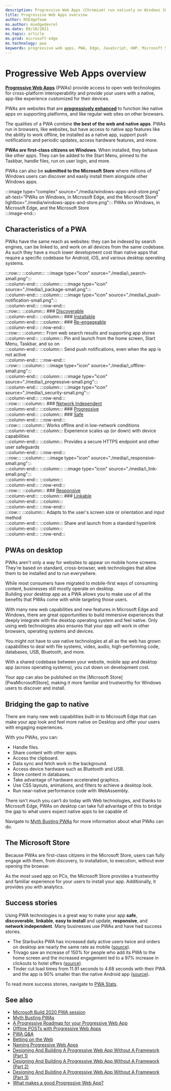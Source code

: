 ```yaml
---
description: Progressive Web Apps (Chromium) run natively on Windows 10.  Here is everything you need to know as a web developer.
title: Progressive Web Apps overview
author: MSEdgeTeam
ms.author: msedgedevrel
ms.date: 09/10/2021
ms.topic: article
ms.prod: microsoft-edge
ms.technology: pwa
keywords: progressive web apps, PWA, Edge, JavaScript, UWP, Microsoft Store
---
```

# Progressive Web Apps overview  

**[Progressive Web Apps][MDNApps]** \(PWAs\) provide access to open web technologies for cross-platform interoperability and provide your users with a native, app-like experience customized for their devices. 

PWAs are websites that are **[progressively enhanced][AListApartUnderstandingProgressiveEnhancement]** to function like native apps on supporting platforms, and like regular web sites on other browsers.  

The qualities of a PWA combine **the best of the web and native apps**. PWAs run in browsers, like websites, but have access to native app features like the ability to work offline, be installed as a native app, support push notifications and periodic updates, access hardware features, and more.  

**PWAs are first-class citizens on Windows**. When installed, they behave like other apps. They can be added to the Start Menu, pinned to the Taskbar, handle files, run on user login, and more.  

PWAs can also be **submitted to the Microsoft Store** where millions of Windows users can discover and easily install them alongside other Windows apps.  

:::image type="complex" source="./media/windows-apps-and-store.png" alt-text="PWAs on Windows, in Microsoft Edge, and the Microsoft Store" lightbox="./media/windows-apps-and-store.png":::
    PWAs on Windows, in Microsoft Edge, and the Microsoft Store  
:::image-end:::  

## Characteristics of a PWA  

PWAs have the same reach as websites: they can be indexed by search engines, can be linked to, and work on all devices from the same codebase. As such they have a much lower development cost than native apps that require a specific codebase  for Android, iOS, and various desktop operating systems.  

:::row:::
    :::column:::
        :::image type="icon" source="./media/i_search-small.png":::  
    :::column-end:::
    :::column:::
        :::image type="icon" source="./media/i_package-small.png":::  
    :::column-end:::
    :::column:::
        :::image type="icon" source="./media/i_push-notification-small.png":::  
    :::column-end:::
:::row-end:::  
:::row:::
    :::column:::
        ### [Discoverable][MDNPwaAdvantagesDiscoverable]  
    :::column-end:::
    :::column:::
        ### [Installable][MDNPwaAdvantagesInstallable]  
    :::column-end:::
    :::column:::
        ### [Re-engageable][MDNPwaAdvantagesReEngageable]  
    :::column-end:::
:::row-end:::  
:::row:::
    :::column:::
        From web search results and supporting app stores  
    :::column-end:::
    :::column:::
        Pin and launch from the home screen, Start Menu, Taskbar, and so on  
    :::column-end:::
    :::column:::
        Send push notifications, even when the app is not active  
    :::column-end:::
:::row-end:::  
:::row:::
    :::column:::
        :::image type="icon" source="./media/i_offline-small.png":::  
    :::column-end:::
    :::column:::
        :::image type="icon" source="./media/i_progressive-small.png":::  
    :::column-end:::
    :::column:::
        :::image type="icon" source="./media/i_security-small.png":::  
    :::column-end:::
:::row-end:::  
:::row:::
    :::column:::
        ### [Network Independent][MDNPwaAdvantagesNetworkIndependent]  
    :::column-end:::
    :::column:::
        ### [Progressive][MDNPwaAdvantagesProgressive]  
    :::column-end:::
    :::column:::
        ### [Safe][MDNPwaAdvantagesSafe]  
    :::column-end:::
:::row-end:::  
:::row:::
    :::column:::
        Works offline and in low-network conditions  
    :::column-end:::
    :::column:::
        Experience scales up (or down) with device capabilities  
    :::column-end:::
    :::column:::
        Provides a secure HTTPS endpoint and other user safeguards  
    :::column-end:::
:::row-end:::  
:::row:::
    :::column:::
        :::image type="icon" source="./media/i_responsive-small.png":::  
    :::column-end:::
    :::column:::
        :::image type="icon" source="./media/i_link-small.png":::  
    :::column-end:::
    :::column:::
        &nbsp;  
    :::column-end:::
:::row-end:::  
:::row:::
    :::column:::
        ### [Responsive][MDNPwaAdvantagesResponsive]  
    :::column-end:::
    :::column:::
        ### [Linkable][MDNPwaAdvantagesLinkable]  
    :::column-end:::
    :::column:::
        &nbsp;  
    :::column-end:::
:::row-end:::  
:::row:::
    :::column:::
        Adapts to the user's screen size or orientation and input method  
    :::column-end:::
    :::column:::
        Share and launch from a standard hyperlink  
    :::column-end:::
    :::column:::
        &nbsp;  
    :::column-end:::
:::row-end:::  

## PWAs on desktop  

PWAs aren't only a way for websites to appear on mobile home screens. They're based on standard, cross-browser, web technologies that allow them to be installed and to run everywhere.  

While most consumers have migrated to mobile-first ways of consuming content, businesses still mostly operate on desktop.  
Building your desktop app as a PWA allows you to make use of all the benefits that PWAs come with while targeting those users.  

With many new web capabilities and new features in Microsoft Edge and Windows, there are great opportunities to build immersive experiences that deeply integrate with the desktop operating system and feel native. Only using web technologies also ensures that your app will work in other browsers, operating systems and devices.  

You might not have to use native technologies at all as the web has grown capabilities to deal with file systems, video, audio, high-performing code, databases, USB, Bluetooth, and more.  

With a shared codebase between your website, mobile app and desktop app (across operating systems), you cut down on development cost.

Your app can also be published on the [Microsoft Store][PwaMicrosoftStore], making it more familiar and trustworthy for Windows users to discover and install.  

## Bridging the gap to native  

There are many new web capabilities built-in to Microsoft Edge that can make your app look and feel more native on Desktop and offer your users with engaging experiences.  

With you PWAs, you can:

*   Handle files.  
*   Share content with other apps.  
*   Access the clipboard.  
*   Data sync and fetch work in the background.  
*   Access device hardware such as Bluetooth and USB.  
*   Store content in databases.  
*   Take advantage of hardware accelerated graphics.  
*   Use CSS layouts, animations, and filters to achieve a desktop look.  
*   Run near-native performance code with WebAssembly.  

There isn't much you can't do today with Web technologies, and thanks to Microsoft Edge, PWAs on desktop can take full advantage of this to bridge the gap to what users expect native apps to be capable of.

Navigate to [Myth Busting PWAs][Davrous20191018MythBustingPwasNewEdgeEdition] for more information about what PWAs can do.  

## The Microsoft Store  

Because PWAs are first-class citizens in the Microsoft Store, users can fully engage with them, from discovery, to installation, to execution, without ever opening the browser.  

As the most used app on PCs, the Microsoft Store provides a trustworthy and familiar experience for your users to install your app. Additionally, it provides you with analytics.  

## Success stories  

Using PWA technologies is a great way to make your app **safe**, **discoverable**, **linkable**, **easy to install** and update, **responsive**, and **network independent**. Many businesses use PWAs and have had success stories.  

*   The Starbucks PWA has increased daily active users twice and orders on desktop are nearly the same rate as mobile ([source][StarbucksSuccessStory]).  
*   Trivago saw an increase of 150% for people who add its PWA to the home screen and the increased engagement led to a 97% increase in clickouts to hotel offers ([source][TrivagoSuccessStory]).  
*   Tinder cut load times from 11.91 seconds to 4.68 seconds with their PWA and the app is 90% smaller than the native Android app ([source][TinderSuccessStory]).  

To read more success stories, navigate to [PWA Stats][PwaStats].  

## See also  

*   [Microsoft Build 2020 PWA session][BuildVideo]  
*   [Myth Busting PWAs][Davrous20191018MythBustingPwasNewEdgeEdition]  
*   [A Progressive Roadmap for your Progressive Web App][CloudfourThinksProgressiveRoadmapYourWebApp]  
*   [Offline POSTs with Progressive Web Apps][MediumWebEdgeOfflinePostsProgressiveWebApps]  
*   [PWA Q&A][AaronGustafsonNotebookPwaQa]  
*   [Betting on the Web][JoretegBlogBettingWeb]  
*   [Naming Progressive Web Apps][Fberriman20170626NamingProgressiveWebApps]  
*   [Designing And Building A Progressive Web App Without A Framework (Part 1)][Smashingmagazine201907ProgressiveWebAppFrameworkPart1]  
*   [Designing And Building A Progressive Web App Without A Framework (Part 2)][Smashingmagazine201907ProgressiveWebAppFrameworkPart2]  
*   [Designing And Building A Progressive Web App Without A Framework (Part 3)][Smashingmagazine201907ProgressiveWebAppFrameworkPart3]  
*   [What makes a good Progressive Web App?][WebDevGoodPwaChecklist]  

<!-- Links -->

[MDNApps]: https://developer.mozilla.org/Apps/Progressive "Progressive Web Apps | MDN"  
[AListApartUnderstandingProgressiveEnhancement]: https://alistapart.com/article/understandingprogressiveenhancement "Understanding Progressive Enhancement - A List Apart"  
[PwaStats]: https://www.pwastats.com/ "A community-driven list of stats and news related to Progressive Web Apps"  
[StarbucksSuccessStory]: https://twitter.com/davidbrunelle/status/993960071406080000 "David Brunelle | Twitter"  
[TrivagoSuccessStory]: https://www.thinkwithgoogle.com/intl/en-gb/marketing-strategies/app-and-mobile/trivago-embrace-progressive-web-apps-as-the-future-of-mobile/  "The next billion users: trivago embrace progressive web apps as the future of mobile | Think With Google"  
[TinderSuccessStory]: https://medium.com/@addyosmani/a-tinder-progressive-web-app-performance-case-study-78919d98ece0 "A Tinder Progress Web App Performance Case Study | Medium.com"
[AnatomyOfAPWA]: ./getting-started/pwa-anatomy.md "The anatomy of a PWA | Microsoft Docs"
[PWAsOnDesktop]: ./getting-started/pwa-desktop.md "Progressive Web Apps on desktop | Microsoft Docs"
[PublishingToTheMicrosoftStore]: ./how-to/microsoft-store.md "Publish your Progressive Web App to the Microsoft Store | Microsoft Docs"
[GettingStarted]: ./how-to/index.md "Get started with Progressive Web Apps | Microsoft Docs"
[AdvancedFeatures]: ./how-to/advanced-features.md "Advanced Progressive Web Apps features | Microsoft Docs"
[WhatsNew]: ./whats-new/pwa.md "What's New in Progressive Web Apps | Microsoft Docs"
[SamplesAndDemos]: ./sample-pwas.md "Demo Progressive Web Apps | Microsoft Docs"  
[MDNPwaAdvantagesDiscoverable]: https://developer.mozilla.org/docs/Web/Apps/Progressive/Advantages#Discoverable "Discoverable - Progressive web app advantages"  
[MDNPwaAdvantagesInstallable]: https://developer.mozilla.org/docs/Web/Apps/Progressive/Advantages#Installable "Installable - Progressive web app advantages"  
[MDNPwaAdvantagesLinkable]: https://developer.mozilla.org/Apps/Progressive/Advantages#Linkable "Linkable - Progressive web app advantages"  
[MDNPwaAdvantagesNetworkIndependent]: https://developer.mozilla.org/docs/Web/Apps/Progressive/Advantages#Network_independent "Network independent - Progressive web app advantages"  
[MDNPwaAdvantagesProgressive]: https://developer.mozilla.org/docs/Web/Apps/Progressive/Advantages#Progressive "Progressive - Progressive web app advantages"  
[MDNPwaAdvantagesReEngageable]: https://developer.mozilla.org/docs/Web/Apps/Progressive/Advantages#Re-engageable "Re-engageable - Progressive web app advantages"  
[MDNPwaAdvantagesResponsive]: https://developer.mozilla.org/Apps/Progressive/Advantages#Responsive "Responsive - Progressive web app advantages"  
[MDNPwaAdvantagesSafe]: https://developer.mozilla.org/docs/Web/Apps/Progressive/Advantages#Safe "Safe - Progressive web app advantages"  
[BuildVideo]: https://www.youtube.com/watch?v=y4p_QHZtMKM "PWA video"  
[Davrous20191018MythBustingPwasNewEdgeEdition]: https://www.davrous.com/2019/10/18/myth-busting-pwas-the-new-edge-edition "Myth Busting PWAs – The New Edge Edition"  
[CloudfourThinksProgressiveRoadmapYourWebApp]: https://cloudfour.com/thinks/a-progressive-roadmap-for-your-progressive-web-app "A Progressive Roadmap for your Progressive Web App"  
[MediumWebEdgeOfflinePostsProgressiveWebApps]: https://medium.com/web-on-the-edge/offline-posts-with-progressive-web-apps-fc2dc4ad895 "Offline POSTs with Progressive Web Apps"  
[AaronGustafsonNotebookPwaQa]: https://www.aaron-gustafson.com/notebook/pwa-qa "PWA Q&A"  
[JoretegBlogBettingWeb]: https://joreteg.com/blog/betting-on-the-web "Betting on the Web"  
[Fberriman20170626NamingProgressiveWebApps]: https://fberriman.com/2017/06/26/naming-progressive-web-apps "Naming Progressive Web Apps"  
[Smashingmagazine201907ProgressiveWebAppFrameworkPart1]: https://www.smashingmagazine.com/2019/07/progressive-web-application-pwa-framework-part-1 "Designing And Building A Progressive Web Application Without A Framework (Part 1)"  
[Smashingmagazine201907ProgressiveWebAppFrameworkPart2]: https://www.smashingmagazine.com/2019/07/progressive-web-application-pwa-framework-part-2 "Designing And Building A Progressive Web Application Without A Framework (Part 2)"  
[Smashingmagazine201907ProgressiveWebAppFrameworkPart3]: https://www.smashingmagazine.com/2019/07/progressive-web-application-pwa-framework-part-3 "Designing And Building A Progressive Web Application Without A Framework (Part 3)"  
[WebDevGoodPwaChecklist]: https://web.dev/pwa-checklist "What makes a good Progressive Web App? | web.dev"  
